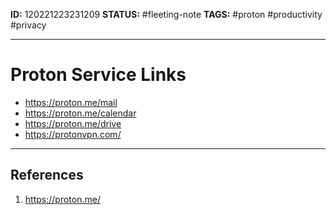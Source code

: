 **ID:** 120221223231209
**STATUS:** #fleeting-note
**TAGS:** #proton #productivity #privacy

---

# Proton Service Links
- https://proton.me/mail
- https://proton.me/calendar
- https://proton.me/drive
- https://protonvpn.com/

---
## References
1. https://proton.me/